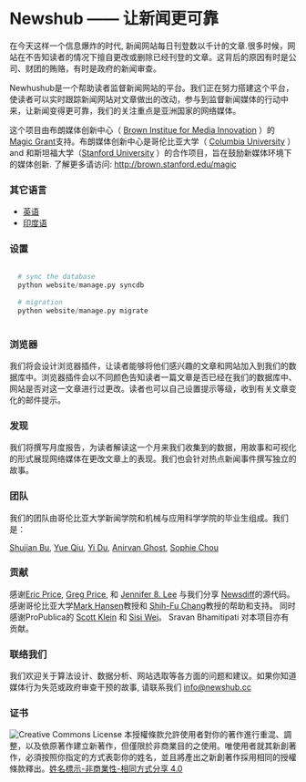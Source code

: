 # Newshub —— 让新闻更可靠

在今天这样一个信息爆炸的时代, 新闻网站每日刊登数以千计的文章.很多时候，网站在不告知读者的情况下擅自更改或删除已经刊登的文章。这背后的原因有时是公司、财团的贿赂，有时是政府的新闻审查。 <br/>

Newhushub是一个帮助读者监督新闻网站的平台。我们正在努力搭建这个平台，使读者可以实时跟踪新闻网站对文章做出的改动，参与到监督新闻媒体的行动中来，让新闻变得更可靠，我们的关注重点是亚洲国家的网络媒体。

这个项目由布朗媒体创新中心（ [Brown Institue for Media Innovation](http://brown.columbia.edu/) ）的 [Magic Grant](http://brown.stanford.edu/magic)支持。布朗媒体创新中心是哥伦比亚大学（ [Columbia University](http://www.columbia.edu/) ） and 和斯坦福大学（[Stanford University](http://www.stanford.edu/) ）的合作项目，旨在鼓励新媒体环境下的媒体创新.  了解更多请访问: http://brown.stanford.edu/magic


### 其它语言

* [英语](https://github.com/shujianbu/newshub/blob/master/README.md)
* [印度语](https://github.com/shujianbu/newshub/blob/master/README-hindi.md)

### 设置

```Python
  
  # sync the database
  python website/manage.py syncdb 
  
  # migration
  python website/manage.py migrate  
  
```

### 浏览器

我们将会设计浏览器插件，让读者能够将他们感兴趣的文章和网站加入到我们的数据库中。浏览器插件会以不同颜色告知读者一篇文章是否已经在我们的数据库中、网站是否对这一文章进行过更改。读者也可以自己设置提示等级，收到有关文章变化的邮件提示。


### 发现

我们将撰写月度报告，为读者解读这一个月来我们收集到的数据，用故事和可视化的形式展现网络媒体在更改文章上的表现。我们也会针对热点新闻事件撰写独立的故事。

### 团队

我们的团队由哥伦比亚大学新闻学院和机械与应用科学学院的毕业生组成。我们是：

[Shujian Bu](mailto:sb3331@columbia.edu), [Yue Qiu](mailto:yq2154@columbia.edu), [Yi Du](mailto:yd2257@columbia.edu), [Anirvan Ghost](mailto:ag3299@columbia.edu), [Sophie Chou](mailto:sbc2125@columbia.edu)


### 贡献

感谢[Eric Price](mailto:ecprice@mit.edu), [Greg Price](mailto:gnprice@gmail.com), 和 [Jennifer 8. Lee](mailto:jenny@jennifer8lee.com) 与我们分享 [Newsdiff](http://newsdiffs.org/)的源代码。感谢哥伦比亚大学[Mark Hansen](http://www.journalism.columbia.edu/profile/428-mark)教授和 [Shih-Fu Chang](http://www.ee.columbia.edu/shih-fu-chang)教授的帮助和支持。 同时感谢ProPublica的 [Scott Klein](https://twitter.com/kleinmatic) 和 [Sisi Wei](https://twitter.com/sisiwei)。 Sravan Bhamitipati 对本项目亦有贡献。


### 联络我们

我们欢迎关于算法设计、数据分析、网站选取等各方面的问题和建议。如果你知道媒体行为失范或政府审查干预的故事, 请联系我们 [info@newshub.cc](mailto:info@newshub.cc)


### 证书
![Creative Commons License](http://i.creativecommons.org/l/by-nc-sa/3.0/88x31.png)
本授權條款允許使用者對你的著作進行重混、調整，以及依原著作建立新著作，但僅限於非商業目的之使用。唯使用者就其新創著作，必須按照你指定的方式表彰你的姓名，並且將產出之新創著作採用相同的授權條款釋出。[姓名標示-非商業性-相同方式分享  4.0 ](http://creativecommons.org/licenses/by-nc-sa/4.0/)

